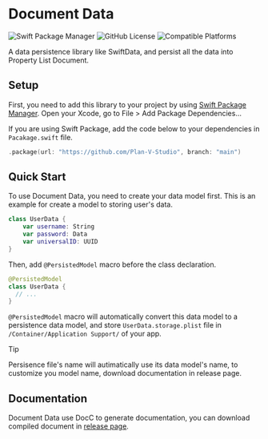# Document Data

![Swift Package Manager](https://img.shields.io/badge/Swift_Package_Manager-compatible-orange)
![GitHub License](https://img.shields.io/github/license/Plan-V-Studio/DocumentData)
![Compatible Platforms](https://img.shields.io/badge/Supported_Platform-iOS_17%2B_%7C_macOS_14%2B_%7C_tvOS_13%2B_%7C_watchOS_10%2B-blue)


A data persistence library like SwiftData, and persist all the data into Property List Document.

## Setup

First, you need to add this library to your project by using [Swift Package Manager](https://github.com/apple/swift-package-manager). Open your Xcode, go to File > Add Package Dependencies...

If you are using Swift Package, add the code below to your dependencies in `Pacakage.swift` file.

```swift
.package(url: "https://github.com/Plan-V-Studio", branch: "main")
```

## Quick Start

To use Document Data, you need to create your data model first. This is an example for create a model to storing user's data.

```swift
class UserData {
    var username: String
    var password: Data
    var universalID: UUID
}
```

Then, add `@PersistedModel` macro before the class declaration.

```swift
@PersistedModel
class UserData {
  // ...
}
```

`@PersistedModel` macro will automatically convert this data model to a persistence data model, and store `UserData.storage.plist` file in `/Container/Application Support/` of your app.

> [!TIP]
>
> Persisence file's name will autimatically use its data model's name,
> to customize you model name, download documentation in release page.

## Documentation

Document Data use DocC to generate documentation, you can download compiled document in [release page](https://github.com/Plan-V-Studio/DocumentData/releases).
